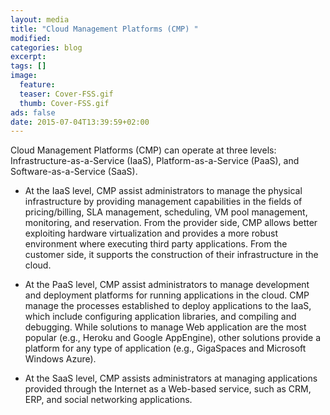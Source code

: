 ```yaml
---
layout: media
title: "Cloud Management Platforms (CMP) "
modified:
categories: blog
excerpt:
tags: []
image:
  feature:
  teaser: Cover-FSS.gif
  thumb: Cover-FSS.gif
ads: false
date: 2015-07-04T13:39:59+02:00
---
```


Cloud Management Platforms (CMP) can operate at three levels: Infrastructure-as-a-Service (IaaS), Platform-as-a-Service (PaaS), and Software-as-a-Service (SaaS).+ At the IaaS level, CMP assist administrators to manage the physical infrastructure by providing management capabilities in the fields of pricing/billing, SLA management, scheduling, VM pool management, monitoring, and reservation. From the provider side, CMP allows better exploiting hardware virtualization and provides a more robust environment where executing third party applications. From the  customer side, it supports the construction of their infrastructure in the cloud.+ At the PaaS level, CMP assist administrators to manage development and deployment platforms for running applications in the cloud. CMP manage the processes established to deploy applications to the IaaS, which include configuring application libraries, and compiling and debugging. While solutions to manage Web application are the most popular (e.g., Heroku and Google AppEngine), other solutions provide a platform for any type of application (e.g., GigaSpaces and Microsoft Windows Azure).+ At the SaaS level, CMP assists administrators at managing applications provided through the Internet as a Web-based service, such as CRM, ERP, and social networking applications.
